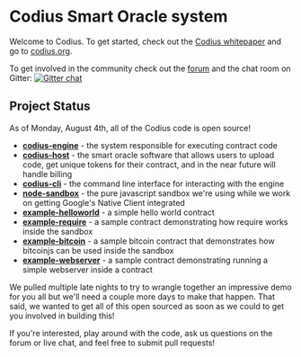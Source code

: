 # Codius Smart Oracle system

Welcome to Codius. To get started, check out the [Codius whitepaper](https://github.com/codius/codius/wiki/Smart-Oracles:-A-Simple,-Powerful-Approach-to-Smart-Contracts) and go to [codius.org](http://codius.org).

To get involved in the community check out the [forum](https://groups.google.com/forum/#!forum/codius) and the chat room on Gitter: [![Gitter chat](https://badges.gitter.im/codius/codius-chat.png)](https://gitter.im/codius/codius-chat)


## Project Status

As of Monday, August 4th, all of the Codius code is open source!

+ [__codius-engine__](https://github.com/codius/codius-engine) - the system responsible for executing contract code
+ [__codius-host__](https://github.com/codius/codius-host) - the smart oracle software that allows users to upload code, get unique tokens for their contract, and in the near future will handle billing
+ [__codius-cli__](https://github.com/codius/codius-cli) - the command line interface for interacting with the engine
+ [__node-sandbox__](https://github.com/codius/node-sandbox) - the pure javascript sandbox we're using while we work on getting Google's Native Client integrated
+ [__example-helloworld__](https://github.com/codius/example-helloworld) - a simple hello world contract
+ [__example-require__](https://github.com/codius/example-require) - a sample contract demonstrating how require works inside the sandbox
+ [__example-bitcoin__](https://github.com/codius/example-bitcoin) - a sample bitcoin contract that demonstrates how bitcoinjs can be used inside the sandbox
+ [__example-webserver__](https://github.com/codius/example-webserver/) - a sample contract demonstrating running a simple webserver inside a contract


We pulled multiple late nights to try to wrangle together an impressive demo for you all but we'll need a couple more days to make that happen. That said, we wanted to get all of this open sourced as soon as we could to get you involved in building this!

If you're interested, play around with the code, ask us questions on the forum or live chat, and feel free to submit pull requests!
